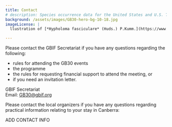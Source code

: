 ```yaml
---
title: Contact
# description: Species occurrence data for the United States and U.S. Territories.
background: /assets/images/GB30-hero-bg-10-18.jpg
imageLicense: |
  llustration of [*Hypholoma fasciculare* (Huds.) P.Kumm.](https://www.gbif.org/species/3293632) published in Führer für Pilzfreunde by Edmund Michael. Available via the [Biodiversity Heritage Library](https://flic.kr/p/dXWYGp)

---
```


Please contact the GBIF Secretariat if you have any questions regarding the following: 
- rules for attending the GB30 events
- the programme
- the rules for requesting financial support to attend the meeting, or
- if you need an invitation letter.  

GBIF Secretariat  
Email: [GB30@gbif.org](mailto:GB30@gbif.org)

Please contact the local organizers if you have any questions regarding practical information relating to your stay in Canberra:  

ADD CONTACT INFO

